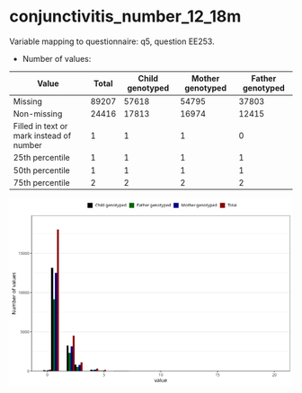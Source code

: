 # conjunctivitis_number_12_18m
Variable mapping to questionnaire: q5, question EE253.
- Number of values:

| Value | Total | Child genotyped | Mother genotyped | Father genotyped |
| ----- | ----- | --------------- | ---------------- | ---------------- |
| Missing | 89207 | 57618 | 54795 | 37803 |
| Non-missing | 24416 | 17813 | 16974 | 12415 |
| Filled in text or mark instead of number | 1 | 1 | 1 |0 |
| 25th percentile | 1 | 1 | 1 | 1 |
| 50th percentile | 1 | 1 | 1 | 1 |
| 75th percentile | 2 | 2 | 2 | 2 |



![](conjunctivitis_number_12_18m_n.png)



